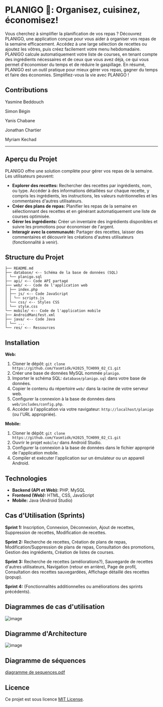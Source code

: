 # PLANIGO 🍳: Organisez, cuisinez, économisez!

Vous cherchez à simplifier la planification de vos repas ? Découvrez PLANIGO, une application conçue pour vous aider à organiser vos repas de la semaine efficacement. 
Accédez à une large sélection de recettes ou ajoutez les vôtres, puis créez facilement votre menu hebdomadaire. 
PLANIGO calcule automatiquement votre liste de courses, en tenant compte des ingrédients nécessaires et de ceux que vous avez déjà, ce qui vous permet d'économiser du temps et de réduire le gaspillage. 
En résumé, PLANIGO est un outil pratique pour mieux gérer vos repas, gagner du temps et faire des économies. Simplifiez-vous la vie avec PLANIGO !
## Contributions

Yasmine Beddouch

Simon Bégin

Yanis Chabane

Jonathan Chartier

Myriam Kechad

---


## Aperçu du Projet

PLANIGO offre une solution complète pour gérer vos repas de la semaine.  Les utilisateurs peuvent:

* **Explorer des recettes:** Rechercher des recettes par ingrédients, nom, ou type.  Accéder à des informations détaillées sur chaque recette, y compris les ingrédients, les instructions, les valeurs nutritionnelles et les commentaires d'autres utilisateurs.
* **Créer des plans de repas:**  Planifier les repas de la semaine en sélectionnant des recettes et en générant automatiquement une liste de courses optimisée.
* **Gérer les ingrédients:**  Créer un inventaire des ingrédients disponibles et suivre les promotions pour économiser de l'argent.
* **Interagir avec la communauté:**  Partager des recettes, laisser des commentaires et découvrir les créations d'autres utilisateurs (fonctionnalité à venir).


## Structure du Projet
```
├── README.md 
├── database/ <-- Schéma de la base de données (SQL)
│ └── planigo.sql
├── api/ <-- Code API partagé 
├── web/ <-- Code de l'application web
│ ├── index.php 
│ ├── js/ <-- Code JavaScript
│ │ └── scripts.js 
│ └── css/ <-- Styles CSS
│ └── style.css   
└── mobile/ <-- Code de l'application mobile
├── AndroidManifest.xml
├── java/ <-- Code Java
│ └── ... 
└── res/ <-- Ressources
```
## Installation

**Web:**

1. Cloner le dépôt: `git clone https://github.com/Yasmtidk/H2025_TCH099_02_C1.git`
2. Créer une base de données MySQL nommée `planigo`.
3. Importer le schéma SQL: `database/planigo.sql` dans votre base de données.
4. Copier le contenu du répertoire `web/` dans la racine de votre serveur web.
5. Configurer la connexion à la base de données dans `web/includes/config.php`.
6. Accéder à l'application via votre navigateur:  `http://localhost/planigo` (ou l'URL appropriée).

**Mobile:**

1. Cloner le dépôt: `git clone https://github.com/Yasmtidk/H2025_TCH099_02_C1.git`
2. Ouvrir le projet `mobile/` dans Android Studio.
3. Configurer la connexion à la base de données dans le fichier approprié de l'application mobile.
4. Compiler et exécuter l'application sur un émulateur ou un appareil Android.


## Technologies

* **Backend (API et Web):** PHP, MySQL
* **Frontend (Web):** HTML, CSS, JavaScript
* **Mobile:** Java (Android Studio)

## Cas d'Utilisation (Sprints)

**Sprint 1:** Inscription, Connexion, Déconnexion, Ajout de recettes, Suppression de recettes, Modification de recettes.

**Sprint 2:** Recherche de recettes, Création de plans de repas, Modification/Suppression de plans de repas, Consultation des promotions, Gestion des ingrédients, Création de listes de courses.

**Sprint 3:** Recherche de recettes (améliorations?), Sauvegarde de recettes d'autres utilisateurs, Navigation (retour en arrière), Page de profil, Consultation des recettes sauvegardées, Affichage détaillé des recettes (popup).

**Sprint 4:**  (Fonctionnalités additionnelles ou améliorations des sprints précédents).

## Diagrammes de cas d'utilisation
![image](https://github.com/user-attachments/assets/0d341761-e468-4c91-9da3-20ca307ce53b)

## Diagramme d'Architecture
![image](https://github.com/user-attachments/assets/0dae0432-fd48-4c76-9439-2377550d5c2f)

## Diagramme de séquences
[diagramme de sequences.pdf](https://github.com/user-attachments/files/19116533/diagramme.de.sequences.pdf)

## Licence
Ce projet est sous licence [MIT License](LICENSE).

